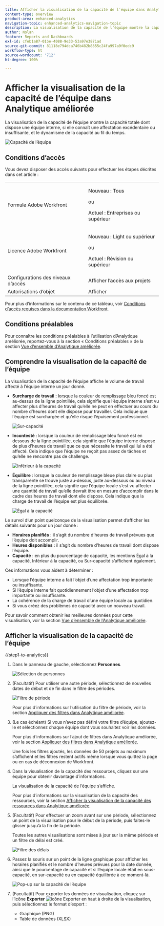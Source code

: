 ```yaml
---
title: Afficher la visualisation de la capacité de l’équipe dans Analytique améliorée
content-type: overview
product-area: enhanced-analytics
navigation-topic: enhanced-analytics-navigation-topic
description: La visualisation de la capacité de l’équipe montre la capacité totale dont dispose une équipe interne, si elle connaît une affectation excédentaire ou insuffisante, et le dynamisme de la capacité au fil du temps.
author: Nolan
feature: Reports and Dashboards
exl-id: cfeb1a87-01be-4088-9e33-53a97e3871ad
source-git-commit: 81118e794dca746b482b8355c24fa997a9f0edc9
workflow-type: ht
source-wordcount: '712'
ht-degree: 100%

---
```


# Afficher la visualisation de la capacité de l’équipe dans Analytique améliorée

<!-- Audited: 01/2024 -->

La visualisation de la capacité de l’équipe montre la capacité totale dont dispose une équipe interne, si elle connaît une affectation excédentaire ou insuffisante, et le dynamisme de la capacité au fil du temps.

![Capacité de l’équipe](assets/team-capacity.png)

## Conditions d’accès

Vous devez disposer des accès suivants pour effectuer les étapes décrites dans cet article :

<table style="table-layout:auto"> 
 <col> 
 <col> 
 <tbody> 
  <tr> 
   <td role="rowheader">Formule Adobe Workfront</td> 
   <td>
      <p>Nouveau : Tous</p>
      <p>ou</p>
      <p>Actuel : Entreprises ou supérieur</p></td>
  </tr> 
  <tr> 
   <td role="rowheader">Licence Adobe Workfront</td>
   <td>
      <p>Nouveau : Light ou supérieur</p>
      <p>ou</p>
      <p>Actuel : Révision ou supérieur</p>
   </td>
  </tr> 
  <tr> 
   <td role="rowheader">Configurations des niveaux d’accès</td> 
   <td>Afficher l’accès aux projets</td> 
  </tr> 
  <tr> 
   <td role="rowheader">Autorisations d’objet</td> 
   <td>Afficher </td> 
  </tr> 
 </tbody> 
</table>

Pour plus d’informations sur le contenu de ce tableau, voir [Conditions d’accès requises dans la documentation Workfront](/help/quicksilver/administration-and-setup/add-users/access-levels-and-object-permissions/access-level-requirements-in-documentation.md).

## Conditions préalables

Pour connaître les conditions préalables à l’utilisation d’Analytique améliorée, reportez-vous à la section « Conditions préalables » de la section [Vue d’ensemble d’Analytique améliorée](../enhanced-analytics/enhanced-analytics-overview.md).

## Comprendre la visualisation de la capacité de l’équipe

La visualisation de la capacité de l’équipe affiche le volume de travail affecté à l’équipe interne un jour donné.

* **Surcharge de travail** : lorsque la couleur de remplissage bleu foncé est au-dessus de la ligne pointillée, cela signifie que l’équipe interne s’est vu affecter plus d’heures de travail qu’elle ne peut en effectuer au cours du nombre d’heures dont elle dispose pour travailler. Cela indique que l’équipe est surchargée et qu’elle risque l’épuisement professionnel.

  ![Sur-capacité](assets/team-capacity-over-capacity.png)

* **Incontesté** : lorsque la couleur de remplissage bleu foncé est en dessous de la ligne pointillée, cela signifie que l’équipe interne dispose de plus d’heures de travail que ce que nécessite le travail qui lui a été affecté. Cela indique que l’équipe ne reçoit pas assez de tâches et qu’elle ne rencontre pas de challenge.

  ![Inférieur à la capacité](assets/team-capacity-under-capacity.png)

* **Équilibre** : lorsque la couleur de remplissage bleue plus claire ou plus transparente se trouve juste au-dessus, juste au-dessous ou au niveau de la ligne pointillée, cela signifie que l’équipe locale s’est vu affecter une quantité de travail qu’elle devrait être en mesure d’accomplir dans le cadre des heures de travail dont elle dispose. Cela indique que la charge de travail de l’équipe est plus équilibrée.

  ![Égal à la capacité](assets/team-capacity-at-capacity.png)

Le survol d’un point quelconque de la visualisation permet d’afficher les détails suivants pour un jour donné :

* **Horaires planifiés** : il s’agit du nombre d’heures de travail prévues que l’équipe doit accomplir.
* **Heures disponibles** : il s’agit du nombre d’heures de travail dont dispose l’équipe.
* **Capacité** : en plus du pourcentage de capacité, les mentions Égal à la capacité, Inférieur à la capacité, ou Sur-capacité s’affichent également.

Ces informations vous aident à déterminer :

* Lorsque l’équipe interne a fait l’objet d’une affectation trop importante ou insuffisante.
* Si l’équipe interne fait quotidiennement l’objet d’une affectation trop importante ou insuffisante.
* La cohérence de la charge de travail d’une équipe locale au quotidien.
* Si vous créez des problèmes de capacité avec un nouveau travail.

Pour savoir comment obtenir les meilleures données pour cette visualisation, voir la section [Vue d’ensemble de l’Analytique améliorée](../enhanced-analytics/enhanced-analytics-overview.md).

## Afficher la visualisation de la capacité de l’équipe

{{step1-to-analytics}}

1. Dans le panneau de gauche, sélectionnez **Personnes**.

   ![Sélection de personnes](assets/people-area-cropped-qs-350x276.png)

1. (Facultatif) Pour utiliser une autre période, sélectionnez de nouvelles dates de début et de fin dans le filtre des périodes.

   ![Filtre de période](assets/filters-select-date-range-350x344.png)

   Pour plus d’informations sur l’utilisation du filtre de période, voir la section [Appliquer des filtres dans Analytique améliorée](../enhanced-analytics/use-enhanced-analytics-filters.md).

1. (Le cas échéant) Si vous n’avez pas défini votre filtre d’équipe, ajoutez-le et sélectionnez chaque équipe dont vous souhaitez voir les données.

   Pour plus d’informations sur l’ajout de filtres dans Analytique améliorée, voir la section [Appliquer des filtres dans Analytique améliorée](../enhanced-analytics/use-enhanced-analytics-filters.md).

   Une fois les filtres ajoutés, les données de 50 projets au maximum s’affichent et les filtres restent actifs même lorsque vous quittez la page ou en cas de déconnexion de Workfront.

1. Dans la visualisation de la capacité des ressources, cliquez sur une équipe pour obtenir davantage d’informations.

   La visualisation de la capacité de l’équipe s’affiche.

   Pour plus d’informations sur la visualisation de la capacité des ressources, voir la section [Afficher la visualisation de la capacité des ressources dans Analytique améliorée](../enhanced-analytics/resource-capacity-overview.md).

1. (Facultatif) Pour effectuer un zoom avant sur une période, sélectionnez un point de la visualisation pour le début de la période, puis faites-le glisser jusqu’à la fin de la période.

   Toutes les autres visualisations sont mises à jour sur la même période et un filtre de délai est créé.

   ![Filtre des délais](assets/timeframe-filter-350x220.png)

1. Passez la souris sur un point de la ligne graphique pour afficher les horaires planifiés et le nombre d’heures prévues pour la date donnée, ainsi que le pourcentage de capacité et si l’équipe locale était en sous-capacité, en sur-capacité ou en capacité équilibrée à ce moment-là.

   ![Pop-up sur la capacité de l’équipe](assets/team-capacity-capacity-pop-up-350x351.png)

1. (Facultatif) Pour exporter les données de visualisation, cliquez sur l’icône **Exporter** ![icône Exporter](assets/export.png) en haut à droite de la visualisation, puis sélectionnez le format d’export :

   * Graphique (PNG)
   * Table de données (XLSX)

